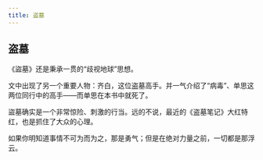 ```yaml
---
title: 盗墓
---
```


## 盗墓

《盜墓》还是秉承一贯的“歧视地球”思想。

文中出现了另一个重要人物：齐白，这位盗墓高手。并一气介绍了“病毒”、单思这两位同行中的高手——而单思在本书中就死了。

盜墓确实是一个非常惊险、刺激的行当。远的不说，最近的《盗墓笔记》大红特红，也是抓住了大众的心理。

如果你明知道事情不可为而为之，那是勇气；但是在绝对力量之前，一切都是那浮云。